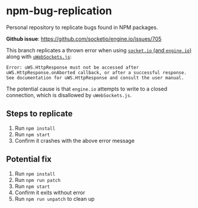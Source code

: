 # npm-bug-replication

Personal repository to replicate bugs found in NPM packages.

**Github issue**: https://github.com/socketio/engine.io/issues/705

This branch replicates a thrown error when using [`socket.io` (and `engine.io`)](https://github.com/socketio/engine.io) along with [`uWebSockets.js`](https://github.com/uNetworking/uWebSockets.js/):

```
Error: uWS.HttpResponse must not be accessed after uWS.HttpResponse.onAborted callback, or after a successful response. See documentation for uWS.HttpResponse and consult the user manual.
```

The potential cause is that `engine.io` attempts to write to a closed connection, which is disallowed by `uWebSockets.js`.

## Steps to replicate

1. Run `npm install`
2. Run `npm start`
3. Confirm it crashes with the above error message

## Potential fix

1. Run `npm install`
2. Run `npm run patch`
3. Run `npm start`
4. Confirm it exits without error
5. Run `npm run unpatch` to clean up
